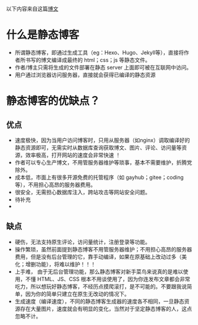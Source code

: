 以下内容来自这篇[博文](https://zhuanlan.zhihu.com/p/164959395)
# 什么是静态博客
+ 所谓静态博客，即通过生成工具（eg：Hexo、Hugo、Jekyll等），直接将作者所书写的博文编译成最终的 html；css；js 等静态文件。
+ 作者/博主只需将生成的文件部署在静态 server 上面即可被在互联网中访问。
+ 用户通过浏览器访问服务器，直接就会获得已编译的静态资源

# 静态博客的优缺点？
## 优点
+ 速度极快，因为当用户访问博客时，只用从服务器（如nginx）调取编译好的静态资源即可，无需实时从数据库查询获取博文、图片、评论、访问量等资源，效率极高，打开网站的速度会非常快速 ！
+ 作者可以专心生产博文，不用管服务器维护等琐事，基本不需要维护，折腾党除外。
+ 成本低，市面上有很多开源免费的托管程序（如 gayhub；gitee；coding 等），不用担心高昂的服务器费用。
+ 很安全，无需担心数据库注入，跨站攻击等网站安全问题。
+ 待补充
+ 
## 缺点
+ 硬伤，无法支持原生评论，访问量统计，注册登录等功能。
+ 操作繁琐，虽然前面提到静态博客不用管服务器维护；不用担心高昂的服务器费用，但是没有后台管理的它，靠手动编译，如果在原基础上改动过多（美化；增删功能），将难以维护！！！
+ 上手难， 由于无后台管理功能，那么静态博客对新手菜鸟来说真的是难以使用，不懂 HTML、JS、CSS 根本不用谈使用了，因为你连发布文章都会非常吃力，所以想玩好静态博客，不经历点摸爬滚打，是不可能的。不要跟我说简单，因为你的简单只建立在原生无改动的情况下。
+ 生成速度（编译速度），不同的静态博客生成器的速度各不相同，一旦静态资源存在大量图片，速度就会有明显的变化，当然对于坚定静态博客的人，这点忽略不计。
